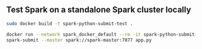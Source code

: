 ## Test Spark on a standalone Spark cluster locally

```sh
sudo docker build -t spark-python-submit-test .

docker run --network spark_docker_default --rm -it spark-python-submit-test /bin/bash
spark-submit --master spark://spark-master:7077 app.py
```